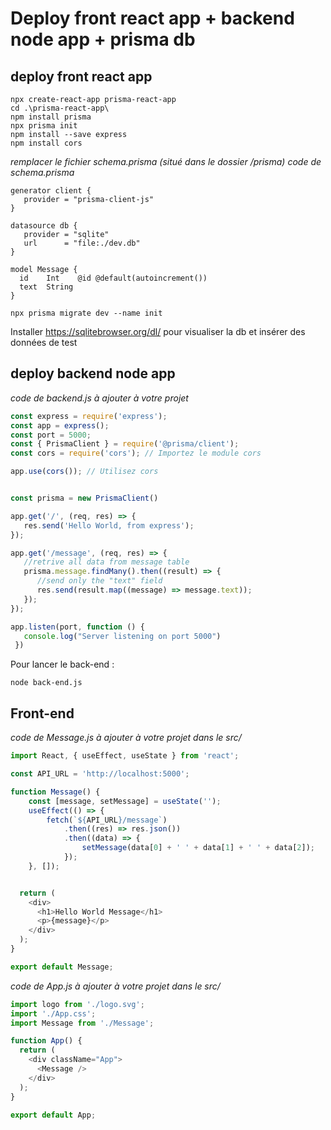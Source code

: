 # Deploy front react app + backend node app + prisma db

## deploy front react app
```shell
npx create-react-app prisma-react-app
cd .\prisma-react-app\
npm install prisma
npx prisma init
npm install --save express
npm install cors
```
*remplacer le fichier schema.prisma (situé dans le dossier /prisma)*
*code de schema.prisma*
```
generator client {
   provider = "prisma-client-js"
}

datasource db {
   provider = "sqlite"
   url      = "file:./dev.db"
}

model Message {
  id    Int    @id @default(autoincrement())
  text  String
}
```

```shell
npx prisma migrate dev --name init
```

Installer https://sqlitebrowser.org/dl/ pour visualiser la db et insérer des données de test 

## deploy backend node app 
*code de backend.js à ajouter à votre projet*
```javascript
const express = require('express');
const app = express();
const port = 5000;
const { PrismaClient } = require('@prisma/client');
const cors = require('cors'); // Importez le module cors

app.use(cors()); // Utilisez cors


const prisma = new PrismaClient()

app.get('/', (req, res) => {
   res.send('Hello World, from express');
});

app.get('/message', (req, res) => {
   //retrive all data from message table
   prisma.message.findMany().then((result) => {
      //send only the "text" field
      res.send(result.map((message) => message.text));
   });
});

app.listen(port, function () {
   console.log("Server listening on port 5000")
 })
```
Pour lancer le back-end :
```shell
node back-end.js
```

## Front-end
*code de Message.js à ajouter à votre projet dans le src/*
```javascript
import React, { useEffect, useState } from 'react';

const API_URL = 'http://localhost:5000';

function Message() {
    const [message, setMessage] = useState('');
    useEffect(() => {
        fetch(`${API_URL}/message`)
            .then((res) => res.json())
            .then((data) => {
                setMessage(data[0] + ' ' + data[1] + ' ' + data[2]);
            });
    }, []);


  return (
    <div>
      <h1>Hello World Message</h1>
      <p>{message}</p>
    </div>
  );
}

export default Message;
```

*code de App.js à ajouter à votre projet dans le src/*
```javascript
import logo from './logo.svg';
import './App.css';
import Message from './Message';

function App() {
  return (
    <div className="App">
      <Message />
    </div>
  );
}

export default App;
```
